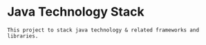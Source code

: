 # Java Technology Stack

    This project to stack java technology & related frameworks and libraries.

